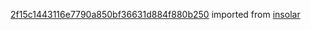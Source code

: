 [2f15c1443116e7790a850bf36631d884f880b250](https://github.com/insolar/insolar/commit/2f15c1443116e7790a850bf36631d884f880b250) imported from [insolar](https://github.com/insolar/insolar)
